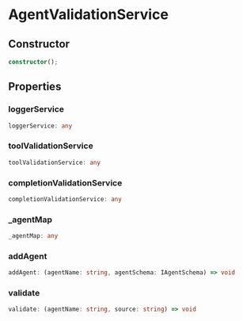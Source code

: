 # AgentValidationService

## Constructor

```ts
constructor();
```

## Properties

### loggerService

```ts
loggerService: any
```

### toolValidationService

```ts
toolValidationService: any
```

### completionValidationService

```ts
completionValidationService: any
```

### _agentMap

```ts
_agentMap: any
```

### addAgent

```ts
addAgent: (agentName: string, agentSchema: IAgentSchema) => void
```

### validate

```ts
validate: (agentName: string, source: string) => void
```
